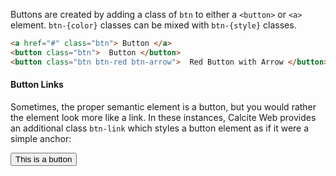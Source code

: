 Buttons are created by adding a class of `btn` to either a `<button>` or `<a>` element. `btn-{color}` classes can be mixed with `btn-{style}` classes.

```html
<a href="#" class="btn"> Button </a>
<button class="btn">  Button </button>
<button class="btn btn-red btn-arrow">  Red Button with Arrow </button>
```

#### Button Links

Sometimes, the proper semantic element is a button, but you would rather the element look more like a link. In these instances, Calcite Web provides an additional class `btn-link` which styles a button element as if it were a simple anchor:

<button class="btn-link">This is a button</button>